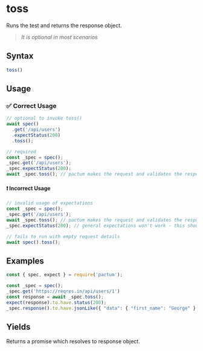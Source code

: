 # toss

Runs the test and returns the response object. 

> *It is optional in most scenarios*

## Syntax

```js
toss()
```

## Usage

### ✅  Correct Usage

```js
// optional to invoke toss()
await spec()
  .get('/api/users')
  .expectStatus(200)
  .toss();

// required
const _spec = spec();
_spec.get('/api/users');
_spec.expectStatus(200);
await _spec.toss(); // pactum makes the request and validates the response here
```

#### ❗ Incorrect Usage

```js
// invalid usage of expectations
const _spec = spec();
_spec.get('/api/users');
await _spec.toss(); // pactum makes the request and validates the response here
_spec.expectStatus(200); // general expectations won't work - this should be called before invoking toss method

// fails to run with empty request details
await spec().toss();
```

## Examples

```js
const { spec, expect } = require('pactum');

const _spec = spec();
_spec.get('https://reqres.in/api/users/1')
const response = await _spec.toss();
expect(response).to.have.status(200);
_spec.response().to.have.jsonLike({ "data": { "first_name": "George" } });
```

## Yields

Returns a promise which resolves to response object.